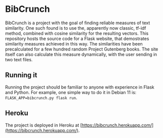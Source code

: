 # BibCrunch
BibCrunch is a project with the goal of finding reliable measures of text similarity. One such found
is to use the, apparently now classic, tf-idf method, combined with cosine similarity for the
resulting vectors. This repository hosts the source code for a Flask website, that demostrates
similarity measures achieved in this way. The similarities have been precalculated for a few
hundred random Project Gutenberg books. The site itself can also calculate this measure
dynamically, with the user sending in two text files. 

## Running it
Running the project should be familiar to anyone with experience in Flask and Python. For example, one
simple way to do it in Debian 11 is: `FLASK_APP=bibcrunch.py flask run`.

## Heroku
The project is deployed in Heroku at [https://bibcrunch.herokuapp.com/](https://bibcrunch.herokuapp.com/).
